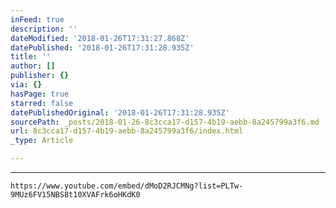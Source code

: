 ```yaml
---
inFeed: true
description: ''
dateModified: '2018-01-26T17:31:27.868Z'
datePublished: '2018-01-26T17:31:28.935Z'
title: ''
author: []
publisher: {}
via: {}
hasPage: true
starred: false
datePublishedOriginal: '2018-01-26T17:31:28.935Z'
sourcePath: _posts/2018-01-26-8c3cca17-d157-4b19-aebb-8a245799a3f6.md
url: 8c3cca17-d157-4b19-aebb-8a245799a3f6/index.html
_type: Article

---
```

---

    https://www.youtube.com/embed/dMoD2RJCMNg?list=PLTw-9MUz6FV15NBS8t10XVAFrk6oHKdK0